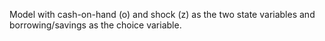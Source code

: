 Model with cash-on-hand (o) and shock (z) as the two state variables and borrowing/savings as the choice variable.
